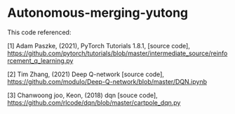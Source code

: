 # Autonomous-merging-yutong

This code referenced:

[1] Adam Paszke, (2021), PyTorch Tutorials 1.8.1, [source code], https://github.com/pytorch/tutorials/blob/master/intermediate_source/reinforcement_q_learning.py

[2] Tim Zhang, (2021) Deep Q-network [source code], https://github.com/moduIo/Deep-Q-network/blob/master/DQN.ipynb

[3] Chanwoong joo, Keon, (2018) dqn [souce code], https://github.com/rlcode/dqn/blob/master/cartpole_dqn.py
